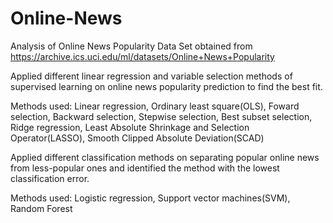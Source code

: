# Online-News

Analysis of Online News Popularity Data Set obtained from https://archive.ics.uci.edu/ml/datasets/Online+News+Popularity

Applied different linear regression and variable selection methods of supervised learning on online news popularity prediction to find  the best fit.
      
  Methods used: Linear regression, Ordinary least square(OLS), Foward selection, Backward selection, Stepwise selection, Best subset selection, Ridge regression, Least Absolute Shrinkage and Selection Operator(LASSO), Smooth Clipped Absolute Deviation(SCAD)

Applied different classification methods on separating popular online news from less-popular ones and identified the method with the lowest classification error.
      
  Methods used: Logistic regression, Support vector machines(SVM), Random Forest
